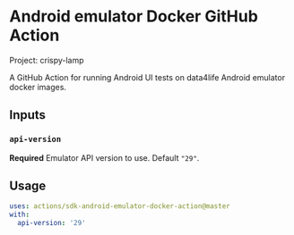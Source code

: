 # Android emulator Docker GitHub Action

Project: crispy-lamp

A GitHub Action for running Android UI tests on data4life Android emulator docker images.

## Inputs

### `api-version`

**Required** Emulator API version to use. Default `"29"`.

## Usage

```yaml
uses: actions/sdk-android-emulator-docker-action@master
with:
  api-version: '29'
